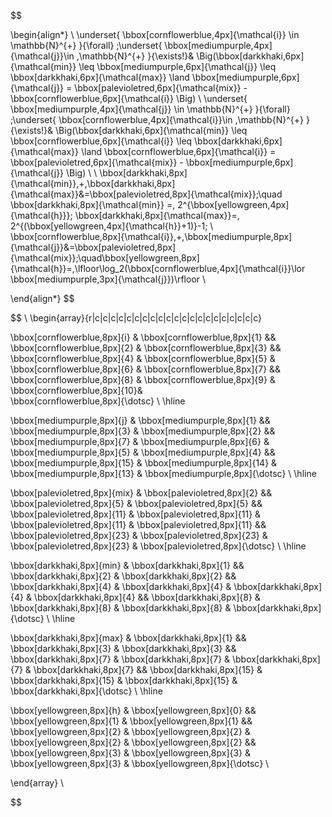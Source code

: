 $$


\begin{align*}
  \\
  \underset{
    \bbox[cornflowerblue,4px]{\mathcal{i}} \in \mathbb{N}^{+}
  }{\forall}
  \;\underset{
    \bbox[mediumpurple,4px]{\mathcal{j}}\in \,\mathbb{N}^{+} 
  }{\exists!}& 
  \Big(\bbox[darkkhaki,6px]{\mathcal{min}} 
  \leq \bbox[mediumpurple,6px]{\mathcal{j}} \leq
  \bbox[darkkhaki,6px]{\mathcal{max}} \land
  \bbox[mediumpurple,6px]{\mathcal{j}} =
  \bbox[palevioletred,6px]{\mathcal{mix}} -
  \bbox[cornflowerblue,6px]{\mathcal{i}}
  \Big)
  \\
  \underset{
    \bbox[mediumpurple,4px]{\mathcal{j}} \in \mathbb{N}^{+}
  }{\forall}
  \;\underset{
    \bbox[cornflowerblue,4px]{\mathcal{i}}\in \,\mathbb{N}^{+}
  }{\exists!}& 
  \Big(\bbox[darkkhaki,6px]{\mathcal{min}} 
  \leq \bbox[cornflowerblue,6px]{\mathcal{i}} \leq
  \bbox[darkkhaki,6px]{\mathcal{max}} \land
  \bbox[cornflowerblue,6px]{\mathcal{i}} =
  \bbox[palevioletred,6px]{\mathcal{mix}} -
  \bbox[mediumpurple,6px]{\mathcal{j}}
  \Big)
  \\
  \\
  \bbox[darkkhaki,8px]{\mathcal{min}}\,+\,\bbox[darkkhaki,8px]{\mathcal{max}}&=\bbox[palevioletred,8px]{\mathcal{mix}}\;\quad
  \bbox[darkkhaki,8px]{\mathcal{min}} =\, 2^{\bbox[yellowgreen,4px]{\mathcal{h}}}\; 
  \bbox[darkkhaki,8px]{\mathcal{max}}=\, 2^{(\bbox[yellowgreen,4px]{\mathcal{h}}+1)}-1\; 
  \\
    \bbox[cornflowerblue,8px]{\mathcal{i}}\,+\,\bbox[mediumpurple,8px]{\mathcal{j}}&=\bbox[palevioletred,8px]{\mathcal{mix}}\;\quad\bbox[yellowgreen,8px]{\mathcal{h}}=\,\lfloor\log_2(\bbox[cornflowerblue,4px]{\mathcal{i}}\lor
  \bbox[mediumpurple,3px]{\mathcal{j}})\rfloor
  \\
  
  \end{align*}
  $$

  $$
  \\
  \begin{array}{r|c|c|c|c|c|c|c|c|c|c|c|c|c|c|c|c|c|c|c|c|c} 
  
  \bbox[cornflowerblue,8px]{i} & 
  \bbox[cornflowerblue,8px]{1} && 
  \bbox[cornflowerblue,8px]{2} & 
  \bbox[cornflowerblue,8px]{3} && 
  \bbox[cornflowerblue,8px]{4} & 
  \bbox[cornflowerblue,8px]{5} & 
  \bbox[cornflowerblue,8px]{6} & 
  \bbox[cornflowerblue,8px]{7} && 
  \bbox[cornflowerblue,8px]{8} & 
  \bbox[cornflowerblue,8px]{9} & 
  \bbox[cornflowerblue,8px]{10}&  
  \bbox[cornflowerblue,8px]{\dotsc} \\ \hline
  
  
  \bbox[mediumpurple,8px]{j} &
  \bbox[mediumpurple,8px]{1} &&
  \bbox[mediumpurple,8px]{3} &
  \bbox[mediumpurple,8px]{2} &&
  \bbox[mediumpurple,8px]{7} &
  \bbox[mediumpurple,8px]{6} &
  \bbox[mediumpurple,8px]{5} &
  \bbox[mediumpurple,8px]{4} &&
  \bbox[mediumpurple,8px]{15} &
  \bbox[mediumpurple,8px]{14} &
  \bbox[mediumpurple,8px]{13} & 
  \bbox[mediumpurple,8px]{\dotsc} \\ \hline
  
  \bbox[palevioletred,8px]{mix} & 
  \bbox[palevioletred,8px]{2} && 
  \bbox[palevioletred,8px]{5} & 
  \bbox[palevioletred,8px]{5} && 
  \bbox[palevioletred,8px]{11} & 
  \bbox[palevioletred,8px]{11} & 
  \bbox[palevioletred,8px]{11} & 
  \bbox[palevioletred,8px]{11} && 
  \bbox[palevioletred,8px]{23} & 
  \bbox[palevioletred,8px]{23} & 
  \bbox[palevioletred,8px]{23} & 
  \bbox[palevioletred,8px]{\dotsc} \\ \hline  
  
  \bbox[darkkhaki,8px]{min} & 
  \bbox[darkkhaki,8px]{1} && 
  \bbox[darkkhaki,8px]{2} & 
  \bbox[darkkhaki,8px]{2} && 
  \bbox[darkkhaki,8px]{4} & 
  \bbox[darkkhaki,8px]{4} & 
  \bbox[darkkhaki,8px]{4} & 
  \bbox[darkkhaki,8px]{4} && 
  \bbox[darkkhaki,8px]{8} & 
  \bbox[darkkhaki,8px]{8} & 
  \bbox[darkkhaki,8px]{8} & 
  \bbox[darkkhaki,8px]{\dotsc} \\ \hline
  
  \bbox[darkkhaki,8px]{max} & 
  \bbox[darkkhaki,8px]{1} && 
  \bbox[darkkhaki,8px]{3} & 
  \bbox[darkkhaki,8px]{3} && 
  \bbox[darkkhaki,8px]{7} & 
  \bbox[darkkhaki,8px]{7} & 
  \bbox[darkkhaki,8px]{7} & 
  \bbox[darkkhaki,8px]{7} && 
  \bbox[darkkhaki,8px]{15} & 
  \bbox[darkkhaki,8px]{15} & 
  \bbox[darkkhaki,8px]{15} & 
  \bbox[darkkhaki,8px]{\dotsc} \\ \hline
  
  \bbox[yellowgreen,8px]{h} & 
  \bbox[yellowgreen,8px]{0} && 
  \bbox[yellowgreen,8px]{1} & 
  \bbox[yellowgreen,8px]{1} && 
  \bbox[yellowgreen,8px]{2} & 
  \bbox[yellowgreen,8px]{2} & 
  \bbox[yellowgreen,8px]{2} & 
  \bbox[yellowgreen,8px]{2} && 
  \bbox[yellowgreen,8px]{3} & 
  \bbox[yellowgreen,8px]{3} & 
  \bbox[yellowgreen,8px]{3} & 
  \bbox[yellowgreen,8px]{\dotsc} \\ 
  
  \end{array}
  \\
  
$$
